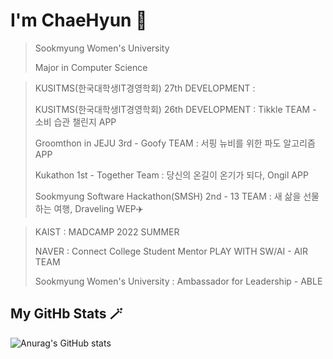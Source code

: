 # I'm ChaeHyun 🔭

> Sookmyung Women's University
>
> Major in Computer Science

> KUSITMS(한국대학생IT경영학회) 27th DEVELOPMENT :
> 
> KUSITMS(한국대학생IT경영학회) 26th DEVELOPMENT : Tikkle TEAM - 소비 습관 챌린지 APP 
>
> Groomthon in JEJU 3rd - Goofy TEAM : 서핑 뉴비를 위한 파도 알고리즘 APP
> 
> Kukathon 1st - Together Team : 당신의 온길이 온기가 되다, Ongil APP
>
> Sookmyung Software Hackathon(SMSH) 2nd - 13 TEAM : 새 삶을 선물하는 여행, Draveling WEP✈️ 

>  KAIST : MADCAMP 2022 SUMMER
> 
> NAVER : Connect College Student Mentor PLAY WITH SW/AI - AIR TEAM
> 
> Sookmyung Women's University : Ambassador for Leadership - ABLE 


<!--
**chaehyuns/chaehyuns** is a ✨ _special_ ✨ repository because its `README.md` (this file) appears on your GitHub profile.

Here are some ideas to get you started:

- 🔭 I’m currently working on ...
- 🌱 I’m currently learning ...
- 👯 I’m looking to collaborate on ...
- 🤔 I’m looking for help with ...
- 💬 Ask me about ...
- 📫 How to reach me: ...
- 😄 Pronouns: ...
- ⚡ Fun fact: ...
-->
<!-- 
[![Top Langs](https://github-readme-stats.vercel.app/api/top-langs/?username=chaehyuns&layout=compact)](https://github.com/chaehyuns/github-readme-stats)
 -->
 
 ## My GitHb Stats 🪄
![Anurag's GitHub stats](https://github-readme-stats.vercel.app/api?username=chaehyuns&show_icons=true&theme=dracula)

